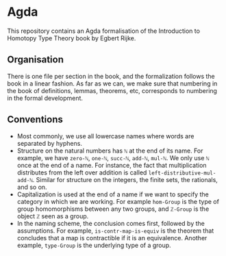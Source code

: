 # Agda

This repository contains an Agda formalisation of the Introduction to Homotopy Type Theory book by Egbert Rijke. 

## Organisation

There is one file per section in the book, and the formalization follows the book in a linear fashion. As far as we can, we make sure that numbering in the book of definitions, lemmas, theorems, etc, corresponds to numbering in the formal development.

## Conventions

* Most commonly, we use all lowercase names where words are separated by hyphens.
* Structure on the natural numbers has `ℕ` at the end of its name. For example, we have `zero-ℕ`, `one-ℕ`, `succ-ℕ`, `add-ℕ`, `mul-ℕ`. We only use `ℕ` once at the end of a name. For instance, the fact that multiplication distributes from the left over addition is called `left-distributive-mul-add-ℕ`. Similar for structure on the integers, the finite sets, the rationals, and so on.
* Capitalization is used at the end of a name if we want to specify the category in which we are working. For example `hom-Group` is the type of group homomorphisms between any two groups, and `ℤ-Group` is the object `ℤ` seen as a group.
* In the naming scheme, the conclusion comes first, followed by the assumptions. For example, `is-contr-map-is-equiv` is the theorem that concludes that a map is contractible if it is an equivalence. Another example, `type-Group` is the underlying type of a group.

